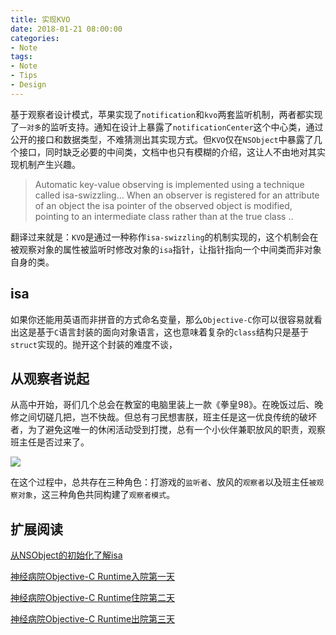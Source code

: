 ```yaml
---
title: 实现KVO
date: 2018-01-21 08:00:00
categories:
- Note
tags:
- Note
- Tips
- Design
---
```


基于观察者设计模式，苹果实现了`notification`和`kvo`两套监听机制，两者都实现了`一对多`的监听支持。通知在设计上暴露了`notificationCenter`这个中心类，通过公开的接口和数据类型，不难猜测出其实现方式。但`KVO`仅在`NSObject`中暴露了几个接口，同时缺乏必要的中间类，文档中也只有模糊的介绍，这让人不由地对其实现机制产生兴趣。

> Automatic key-value observing is implemented using a technique called isa-swizzling... When an observer is registered for an attribute of an object the isa pointer of the observed object is modified, pointing to an intermediate class rather than at the true class ..

翻译过来就是：`KVO`是通过一种称作`isa-swizzling`的机制实现的，这个机制会在被观察对象的属性被监听时修改对象的`isa`指针，让指针指向一个中间类而非对象自身的类。

## isa
如果你还能用英语而非拼音的方式命名变量，那么`Objective-C`你可以很容易就看出这是基于`C`语言封装的面向对象语言，这也意味着复杂的`class`结构只是基于`struct`实现的。抛开这个封装的难度不谈，

[](https://opensource.apple.com/source/objc4/objc4-532/runtime/runtime.h)

## 从观察者说起
从高中开始，哥们几个总会在教室的电脑里装上一款《拳皇98》。在晚饭过后、晚修之间切磋几把，岂不快哉。但总有刁民想害朕，班主任是这一优良传统的破坏者，为了避免这唯一的休闲活动受到打搅，总有一个小伙伴兼职放风的职责，观察班主任是否过来了。

![](http://p0zs066q3.bkt.clouddn.com/2018012801.png)

在这个过程中，总共存在三种角色：打游戏的`监听者`、放风的`观察者`以及班主任`被观察对象`，这三种角色共同构建了`观察者模式`。


## 扩展阅读
[从NSObject的初始化了解isa](https://draveness.me/isa)

[神经病院Objective-C Runtime入院第一天](https://halfrost.com/objc_runtime_isa_class/)

[神经病院Objective-C Runtime住院第二天](https://halfrost.com/objc_runtime_objc_msgsend/)

[神经病院Objective-C Runtime出院第三天](https://halfrost.com/how_to_use_runtime/)


